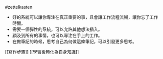 #zettelkasten 

- 好的系統可以讓你專注在真正重要的事，且會讓工作流程流暢，讓你忘了工作時間。
- 需要一個彈性的系統，可以允許其他想法插入。
- 顧及到所有的事情，也可以專注在手上的工作。
- 在做筆記的時候，思考自己為何做這條筆記，可以引發更多思考。

[[寫作步驟]]
[[學習後轉化為自身知識]]